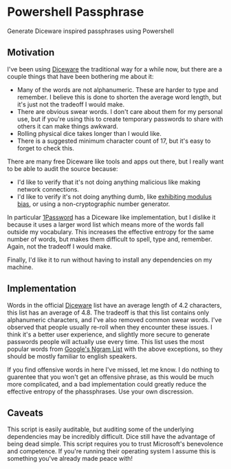 # Powershell Passphrase
Generate Diceware inspired passphrases using Powershell

## Motivation
I've been using [Diceware](http://world.std.com/~reinhold/diceware.html) the traditional way for a while now, but there are a couple things that have been bothering me about it:
* Many of the words are not alphanumeric. These are harder to type and remember. I believe this is done to shorten the average word length, but it's just not the tradeoff I would make.
* There are obvious swear words. I don't care about them for my personal use, but if you're using this to create temporary passwords to share with others it can make things awkward.
* Rolling physical dice takes longer than I would like.
* There is a suggested minimum character count of 17, but it's easy to forget to check this.

There are many free Diceware like tools and apps out there, but I really want to be able to audit the source because:
* I'd like to verify that it's not doing anything malicious like making network connections.
* I'd like to verify it's not doing anything dumb, like [exhibiting modulus bias](http://stackoverflow.com/questions/10984974/why-do-people-say-there-is-modulo-bias-when-using-a-random-number-generator), or using a non-cryptographic number generator.

In particular [1Password](https://1password.com/) has a Diceware like implementation, but I dislike it because it uses a larger word list which means more of the words fall outside my vocabulary. This increases the effective entropy for the same number of words, but makes them difficult to spell, type and, remember. Again, not the tradeoff I would make.

Finally, I'd like it to run without having to install any dependencies on my machine.

## Implementation
Words in the official [Diceware](http://world.std.com/~reinhold/diceware.html) list have an average length of 4.2 characters, this list has an average of 4.8. The tradeoff is that this list contains only alphanumeric characters, and I've also removed common swear
words. I've observed that people usually re-roll when they encounter these issues. I think it's a better user
experience, and slightly more secure to generate passwords people will actually use every time. This list uses the most
popular words from [Google's Ngram List](http://storage.googleapis.com/books/ngrams/books/datasetsv2.html) with the above exceptions, so they should be mostly familiar to english speakers.

If you find offensive words in here I've missed, let me know. I do nothing to guarentee that you won't get an offensive phrase, as this would be much more complicated, and a bad implementation could greatly reduce the effective entropy of the phassphrases. Use your own discression.

## Caveats
This script is easily auditable, but auditing some of the underlying dependencies may be incredibly difficult. Dice still have the advantage of being dead simple. This script requires you to trust Microsoft's benevolence and competence. If you're running their operating system I assume this is something you've already made peace with!
